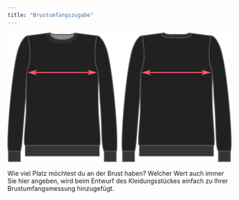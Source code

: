 ```yaml
---
title: "Brustumfangszugabe"
---
```


![Brustumfangszugabe](chestease.svg)

Wie viel Platz möchtest du an der Brust haben? Welcher Wert auch immer Sie hier angeben, wird beim Entwurf des Kleidungsstückes einfach zu Ihrer Brustumfangsmessung hinzugefügt.




